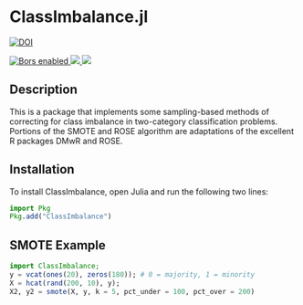 # ClassImbalance.jl

<p>
<a
href="https://doi.org/10.5281/zenodo.3233061">
<img
src="https://zenodo.org/badge/DOI/10.5281/zenodo.3233061.svg"
alt="DOI">
</a>
</p>

<p>
<a
href="https://app.bors.tech/repositories/12287">
<img
src="https://bors.tech/images/badge_small.svg"
alt="Bors enabled">
</a>
<a
href="https://travis-ci.org/bcbi/ClassImbalance.jl/branches">
<img
src="https://travis-ci.org/bcbi/ClassImbalance.jl.svg?branch=master"/>
</a>
<a
href="https://codecov.io/gh/bcbi/ClassImbalance.jl/branch/master">
<img
src="https://codecov.io/gh/bcbi/ClassImbalance.jl/branch/master/graph/badge.svg"/>
</a>
</p>

## Description

This is a package that implements some sampling-based methods of correcting for class imbalance in two-category classification problems. Portions of the SMOTE and ROSE algorithm are adaptations of the excellent R packages DMwR and ROSE.

## Installation

To install ClassImbalance, open Julia and run the following two lines:
```julia
import Pkg
Pkg.add("ClassImbalance")
```

## SMOTE Example
```julia
import ClassImbalance;
y = vcat(ones(20), zeros(180)); # 0 = majority, 1 = minority
X = hcat(rand(200, 10), y);
X2, y2 = smote(X, y, k = 5, pct_under = 100, pct_over = 200)
```
